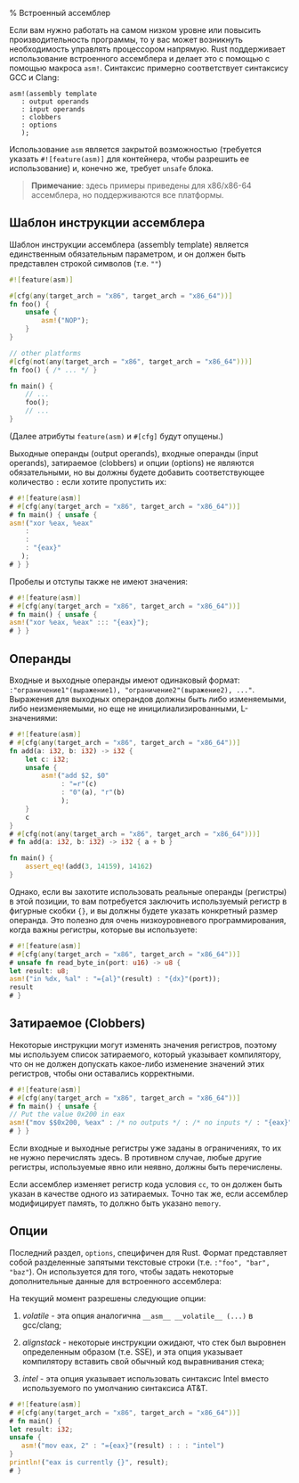 % Встроенный ассемблер

Если вам нужно работать на самом низком уровне или повысить производительность
программы, то у вас может возникнуть необходимость управлять процессором
напрямую. Rust поддерживает использование встроенного ассемблера и делает это с
помощью с помощью макроса `asm!`. Синтаксис примерно соответствует синтаксису
GCC и Clang:

```ignore
asm!(assembly template
   : output operands
   : input operands
   : clobbers
   : options
   );
```

Использование `asm` является закрытой возможностью (требуется указать
`#![feature(asm)]` для контейнера, чтобы разрешить ее использование) и, конечно
же, требует `unsafe` блока.

> **Примечание**: здесь примеры приведены для x86/x86-64 ассемблера, но
поддерживаются все платформы.

## Шаблон инструкции ассемблера

Шаблон инструкции ассемблера (assembly template) является единственным
обязательным параметром, и он должен быть представлен строкой символов (т.е.
`""`)

```rust
#![feature(asm)]

#[cfg(any(target_arch = "x86", target_arch = "x86_64"))]
fn foo() {
    unsafe {
        asm!("NOP");
    }
}

// other platforms
#[cfg(not(any(target_arch = "x86", target_arch = "x86_64")))]
fn foo() { /* ... */ }

fn main() {
    // ...
    foo();
    // ...
}
```

(Далее атрибуты `feature(asm)` и `#[cfg]` будут опущены.)

Выходные операнды (output operands), входные операнды (input operands),
затираемое (clobbers) и опции (options) не являются обязательными, но вы должны
будете добавить соответствующее количество `:` если хотите пропустить их:

```rust
# #![feature(asm)]
# #[cfg(any(target_arch = "x86", target_arch = "x86_64"))]
# fn main() { unsafe {
asm!("xor %eax, %eax"
    :
    :
    : "{eax}"
   );
# } }
```

Пробелы и отступы также не имеют значения:

```rust
# #![feature(asm)]
# #[cfg(any(target_arch = "x86", target_arch = "x86_64"))]
# fn main() { unsafe {
asm!("xor %eax, %eax" ::: "{eax}");
# } }
```

## Операнды

Входные и выходные операнды имеют одинаковый формат:
`:"ограничение1"(выражение1), "ограничение2"(выражение2), ..."`. Выражения для
выходных операндов должны быть либо изменяемыми, либо неизменяемыми, но еще не
иницилиализированными, L-значениями:

```rust
# #![feature(asm)]
# #[cfg(any(target_arch = "x86", target_arch = "x86_64"))]
fn add(a: i32, b: i32) -> i32 {
    let c: i32;
    unsafe {
        asm!("add $2, $0"
             : "=r"(c)
             : "0"(a), "r"(b)
             );
    }
    c
}
# #[cfg(not(any(target_arch = "x86", target_arch = "x86_64")))]
# fn add(a: i32, b: i32) -> i32 { a + b }

fn main() {
    assert_eq!(add(3, 14159), 14162)
}
```

Однако, если вы захотите использовать реальные операнды (регистры) в этой
позиции, то вам потребуется заключить используемый регистр в фигурные скобки
`{}`, и вы должны будете указать конкретный размер операнда. Это полезно для
очень низкоуровневого программирования, когда важны регистры, которые вы
используете:

```rust
# #![feature(asm)]
# #[cfg(any(target_arch = "x86", target_arch = "x86_64"))]
# unsafe fn read_byte_in(port: u16) -> u8 {
let result: u8;
asm!("in %dx, %al" : "={al}"(result) : "{dx}"(port));
result
# }
```

## Затираемое (Clobbers)

Некоторые инструкции могут изменять значения регистров, поэтому мы используем
список затираемого, который указывает компилятору, что он не должен допускать
какое-либо изменение значений этих регистров, чтобы они оставались корректными.

```rust
# #![feature(asm)]
# #[cfg(any(target_arch = "x86", target_arch = "x86_64"))]
# fn main() { unsafe {
// Put the value 0x200 in eax
asm!("mov $$0x200, %eax" : /* no outputs */ : /* no inputs */ : "{eax}");
# } }
```

Если входные и выходные регистры уже заданы в ограничениях, то их не нужно
перечислять здесь. В противном случае, любые другие регистры, используемые явно
или неявно, должны быть перечислены.

Если ассемблер изменяет регистр кода условия `cc`, то он должен быть указан в
качестве одного из затираемых. Точно так же, если ассемблер модифицирует память,
то должно быть указано `memory`.

## Опции

Последний раздел, `options`, специфичен для Rust. Формат представляет собой
разделенные запятыми текстовые строки (т.е. `:"foo", "bar", "baz"`). Он
используется для того, чтобы задать некоторые дополнительные данные для
встроенного ассемблера:

На текущий момент разрешены следующие опции:

1. *volatile* - эта опция аналогична `__asm__ __volatile__ (...)` в gcc/clang;

2. *alignstack* - некоторые инструкции ожидают, что стек был выровнен
определенным образом (т.е. SSE), и эта опция указывает компилятору вставить
свой обычный код выравнивания стека;

3. *intel* - эта опция указывает использовать синтаксис Intel вместо
используемого по умолчанию синтаксиса AT&T.

```rust
# #![feature(asm)]
# #[cfg(any(target_arch = "x86", target_arch = "x86_64"))]
# fn main() {
let result: i32;
unsafe {
   asm!("mov eax, 2" : "={eax}"(result) : : : "intel")
}
println!("eax is currently {}", result);
# }
```
